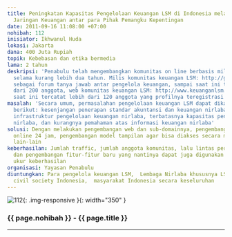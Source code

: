```yaml
---
title: Peningkatan Kapasitas Pengelolaan Keuangan LSM di Indonesia melalui Penguatan
  Jaringan Keuangan antar para Pihak Pemangku Kepentingan
date: 2011-09-16 11:08:00 +07:00
nohibah: 112
inisiator: Ikhwanul Huda
lokasi: Jakarta
dana: 400 Juta Rupiah
topik: Kebebasan dan etika bermedia
lama: 2 tahun
deskripsi: 'Penabulu telah mengembangkan komunitas on line berbasis milis dan web
  selama kurang lebih dua tahun. Milis komunitas keuangan LSM: http://groups.google.com/group/keuanganlsm,
  sebagai forum tanya jawab antar pengelola keuangan, sampai saat ini tercatat lebih
  dari 200 anggota, web komunitas keuangan LSM: http://www.keuanganlsm.com/ sampai
  saat ini tercatat lebih dari 120 anggota yang profilnya teregistrasi detil'
masalah: 'Secara umum, permasalahan pengelolaan keuangan LSM dapat dikategorikan sebagai
  berikut: kesenjangan penerapan standar akuntansi dan keuangan nirlaba, minimnya
  infrastruktur pengelolaan keuangan nirlaba, terbatasnya kapasitas pengelola keuangan
  nirlaba, dan kurangnya pemahaman atas informasi keuangan nirlaba'
solusi: Dengan melakukan pengembangan web dan sub-domainnya, pengembangan unit konsultasi
  online 24 jam, pengembangan model tampilan agar bisa diakses secara mobile, dan
  lain-lain
keberhasilan: Jumlah traffic, jumlah anggota komunitas, lalu lintas pertukaran informasi,
  dan pengembangan fitur-fitur baru yang nantinya dapat juga digunakan sebagai alat
  ukur keberhasilan
organisasi: Yayasan Penabulu
diuntungkan: Para pengelola keuangan LSM,  Lembaga Nirlaba khususnya LSM di Indonesia,
  civil society Indonesia,  masyarakat Indonesia secara keseluruhan
---
```


![112](/static/img/hibahcmb/112.png){: .img-responsive }{: width="350" }

### {{ page.nohibah }} - {{ page.title }}

---

